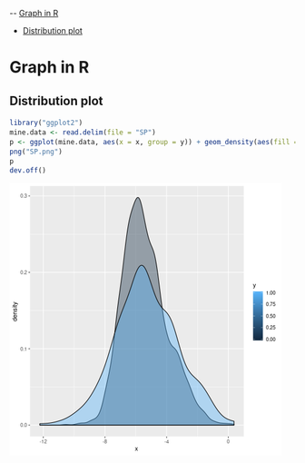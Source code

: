 -- [Graph in R](#graph-in-r)
  - [Distribution plot](#distribution-plot)

# Graph in R

## Distribution plot

```R
library("ggplot2")
mine.data <- read.delim(file = "SP")
p <- ggplot(mine.data, aes(x = x, group = y)) + geom_density(aes(fill = y), alpha= 0.4)
png("SP.png")
p
dev.off()
```
![alt text](https://github.com/mwbioinfo/tutorial/blob/main/SP.png)
